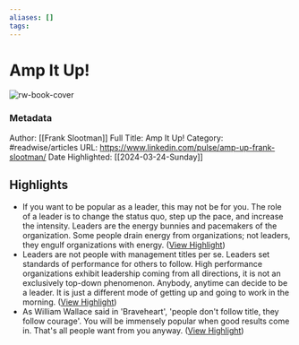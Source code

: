 ```yaml
---
aliases: []
tags:
---
```

# Amp It Up!

![rw-book-cover](https://readwise-assets.s3.amazonaws.com/media/uploaded_book_covers/profile_200658/1527514563772)
### Metadata
Author: [[Frank Slootman]]
Full Title: Amp It Up!
Category: #readwise/articles
URL: https://www.linkedin.com/pulse/amp-up-frank-slootman/
Date Highlighted: [[2024-03-24-Sunday]]

## Highlights
- If you want to be popular as a leader, this may not be for you. The role of a leader is to change the status quo, step up the pace, and increase the intensity. Leaders are the energy bunnies and pacemakers of the organization. Some people drain energy from organizations; not leaders, they engulf organizations with energy. ([View Highlight](https://read.readwise.io/read/01hsrmatzaw2t52t4dv1kh3wct))
- Leaders are not people with management titles per se. Leaders set standards of performance for others to follow. High performance organizations exhibit leadership coming from all directions, it is not an exclusively top-down phenomenon. Anybody, anytime can decide to be a leader. It is just a different mode of getting up and going to work in the morning. ([View Highlight](https://read.readwise.io/read/01hsrnasfvp0cmjk580hrydbbg))
- As William Wallace said in 'Braveheart', 'people don't follow title, they follow courage'. You will be immensely popular when good results come in. That's all people want from you anyway. ([View Highlight](https://read.readwise.io/read/01hsrna4349x809zw4wg759kcd))
